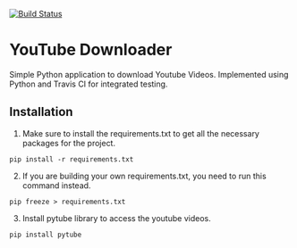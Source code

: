 [![Build Status](https://travis-ci.org/minthawzin1995/YTube_Downloader.svg?branch=master)](https://travis-ci.org/minthawzin1995/YTube_Downloader)
# YouTube Downloader

Simple Python application to download Youtube Videos. Implemented using Python and Travis CI for integrated testing.

## Installation
1. Make sure to install the requirements.txt to get all the necessary packages for the project.
```
pip install -r requirements.txt
```

2. If you are building your own requirements.txt, you need to run this command instead.
```
pip freeze > requirements.txt
```

3. Install pytube library to access the youtube videos.
```
pip install pytube
```

